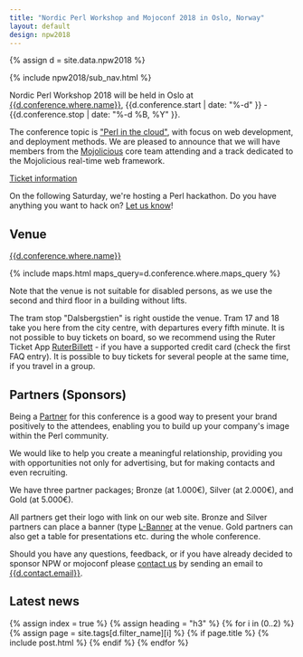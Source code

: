 ```yaml
---
title: "Nordic Perl Workshop and Mojoconf 2018 in Oslo, Norway"
layout: default
design: npw2018
---
```


{% assign d = site.data.npw2018 %}

{% include npw2018/sub_nav.html %}

Nordic Perl Workshop 2018 will be held in Oslo
at <a href="{{site.maps_url}}{{d.conference.where.maps_query}}">{{d.conference.where.name}}</a>,
{{d.conference.start | date: "%-d" }} - {{d.conference.stop | date: "%-d %B, %Y" }}.

The conference topic is ["Perl in the cloud"](/npw2018/info#theme), with focus on web
development, and deployment methods. We are pleased to announce that we will
have members from the [Mojolicious](http://mojolicious.org/) core team
attending and a track dedicated to the Mojolicious real-time web framework.

<a href="/npw2018/tickets" class="button -attention">Ticket information</a>

On the following Saturday, we're hosting a Perl hackathon. Do you have anything you
want to hack on? [Let us know](/npw2018/info#contact)!

## Venue
<a href="{{site.maps_url}}{{d.conference.where.maps_query}}">{{d.conference.where.name}}</a>

{% include maps.html maps_query=d.conference.where.maps_query %}

Note that the venue is not suitable for disabled persons, as we use the second and third floor
in a building without lifts.

The tram stop "Dalsbergstien" is right oustide the venue. Tram 17 and 18 take you here from
the city centre, with departures every fifth minute. It is not possible to buy tickets on
board, so we recommend using the Ruter Ticket App
[RuterBillett](https://ruter.no/en/buying-tickets/mobile-ticket-app/) - if you have a supported
credit card (check the first FAQ entry). It is possible to buy tickets for several people at
the same time, if you travel in a group.

## Partners (Sponsors)

Being a [Partner](https://github.com/oslo-pm/NPW2018/issues/6) for this conference is a
good way to present your brand positively to the attendees, enabling you to build up 
your company's image within the Perl community.

We would like to help you create a meaningful relationship, providing you with
opportunities not only for advertising, but for making contacts and even
recruiting.

We have three partner packages; Bronze (at 1.000€), Silver (at 2.000€), and Gold
(at 5.000€). 

All partners get their logo with link on our web site. Bronze and Silver partners can place
a banner (type [L-Banner](https://www.mitostudios.com/wp-content/uploads/2010/12/110112-Premier-Pull-Up-Floor-Banners-1865_LR1024.jpg) 
at the venue. Gold partners can also get a table for presentations etc. during the whole conference.

Should you have any questions, feedback, or if you have already decided to
sponsor NPW or mojoconf please [contact us](/npw2018/info#contact) by sending an
email to [{{d.contact.email}}](mailto:{{d.contact.email}}).

## Latest news

{% assign index = true %}
{% assign heading = "h3" %}
{% for i in (0..2) %}
  {% assign page = site.tags[d.filter_name][i] %}
  {% if page.title %}
    {% include post.html %}
  {% endif %}
{% endfor %}
